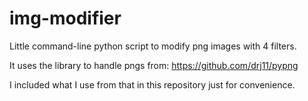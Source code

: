 # img-modifier
Little command-line python script to modify png images with 4 filters.

It uses the library to handle pngs from: 
https://github.com/drj11/pypng

I included what I use from that in this repository just for convenience.
